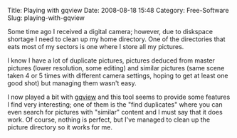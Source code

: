 Title: Playing with gqview
Date: 2008-08-18 15:48
Category: Free-Software
Slug: playing-with-gqview

Some time ago I received a digital camera; however, due to diskspace
shortage I need to clean up my home directory. One of the directories
that eats most of my sectors is one where I store all my pictures.

I know I have a lot of duplicate pictures, pictures deduced from master
pictures (lower resolution, some editing) and similar pictures (same
scene taken 4 or 5 times with different camera settings, hoping to get
at least one good shot) but managing them wasn't easy.

I now played a bit with [gqview](http://gqview.sourceforge.net/) and
this tool seems to provide some features I find very interesting; one of
them is the "find duplicates" where you can even search for pictures
with "similar" content and I must say that it does work. Of course,
nothing is perfect, but I've managed to clean up the picture directory
so it works for me.
